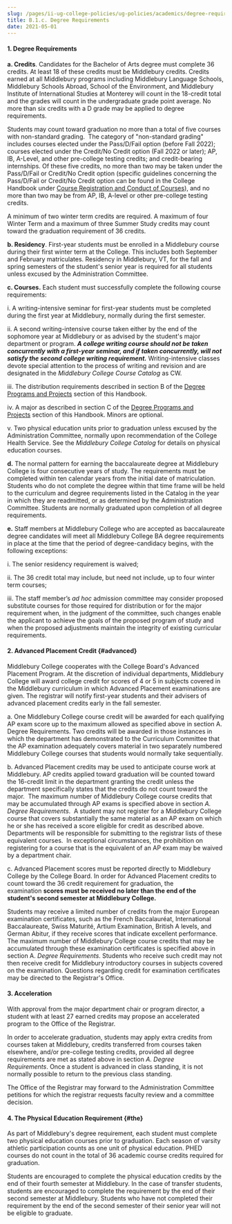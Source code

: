 ```yaml
---
slug: /pages/ii-ug-college-policies/ug-policies/academics/degree-requires
title: B.1.c. Degree Requirements
date: 2021-05-01
---
```

#### **1\. Degree Requirements**

**a. Credits**. Candidates for the Bachelor of Arts degree must complete 36 credits. At least 18 of these credits must be Middlebury credits. Credits earned at all Middlebury programs including Middlebury Language Schools, Middlebury Schools Abroad, School of the Environment, and Middlebury Institute of International Studies at Monterey will count in the 18-credit total and the grades will count in the undergraduate grade point average. No more than six credits with a D grade may be applied to degree requirements.

Students may count toward graduation no more than a total of five courses with non-standard grading.  The category of "non-standard grading" includes courses elected under the Pass/D/Fail option (before Fall 2022); courses elected under the Credit/No Credit option (Fall 2022 or later); AP, IB, A-Level, and other pre-college testing credits; and credit-bearing internships. Of these five credits, no more than two may be taken under the Pass/D/Fail or Credit/No Credit option (specific guidelines concerning the Pass/D/Fail or Credit/No Credit option can be found in the College Handbook under [Course Registration and Conduct of Courses](/pages/ii-ug-college-policies/ug-policies/academics/course-reg-course-conduct)), and no more than two may be from AP, IB, A-level or other pre-college testing credits.

A minimum of two winter term credits are required. A maximum of four Winter Term and a maximum of three Summer Study credits may count toward the graduation requirement of 36 credits.

**b. Residency**. First-year students must be enrolled in a Middlebury course during their first winter term at the College. This includes both September and February matriculates. Residency in Middlebury, VT, for the fall and spring semesters of the student's senior year is required for all students unless excused by the Administration Committee.

**c. Courses.** Each student must successfully complete the following course requirements:

i. A writing-intensive seminar for first-year students must be completed during the first year at Middlebury, normally during the first semester.

ii. A second writing-intensive course taken either by the end of the sophomore year at Middlebury or as advised by the student's major department or program. _**A college writing course should not be taken concurrently with a first-year seminar, and if taken concurrently, will not satisfy the second college writing requirement.**_ Writing-intensive classes devote special attention to the process of writing and revision and are designated in the _Middlebury College Course Catalog_ as CW.

iii. The distribution requirements described in section B of the [Degree Programs and Projects](/pages/ii-ug-college-policies/ug-policies/academics/deg-prgms-proj) section of this Handbook.

iv. A major as described in section C of the [Degree Programs and Projects](/pages/ii-ug-college-policies/ug-policies/academics/deg-prgms-proj) section of this Handbook. Minors are optional.

v. Two physical education units prior to graduation unless excused by the Administration Committee, normally upon recommendation of the College Health Service. See the _Middlebury College Catalog_ for details on physical education courses.

**d.** The normal pattern for earning the baccalaureate degree at Middlebury College is four consecutive years of study. The requirements must be completed within ten calendar years from the initial date of matriculation. Students who do not complete the degree within that time frame will be held to the curriculum and degree requirements listed in the Catalog in the year in which they are readmitted, or as determined by the Administration Committee. Students are normally graduated upon completion of all degree requirements.

**e.** Staff members at Middlebury College who are accepted as baccalaureate degree candidates will meet all Middlebury College BA degree requirements in place at the time that the period of degree-candidacy begins, with the following exceptions:

i. The senior residency requirement is waived;

ii. The 36 credit total may include, but need not include, up to four winter term courses;

iii. The staff member’s _ad hoc_ admission committee may consider proposed substitute courses for those required for distribution or for the major requirement when, in the judgment of the committee, such changes enable the applicant to achieve the goals of the proposed program of study and when the proposed adjustments maintain the integrity of existing curricular requirements.

#### **2\. Advanced Placement Credit** {#advanced}

Middlebury College cooperates with the College Board's Advanced Placement Program. At the discretion of individual departments, Middlebury College will award college credit for scores of 4 or 5 in subjects covered in the Middlebury curriculum in which Advanced Placement examinations are given. The registrar will notify first-year students and their advisers of advanced placement credits early in the fall semester.

a. One Middlebury College course credit will be awarded for each qualifying AP exam score up to the maximum allowed as specified above in section A. Degree Requirements. Two credits will be awarded in those instances in which the department has demonstrated to the Curriculum Committee that the AP examination adequately covers material in two separately numbered Middlebury College courses that students would normally take sequentially.

b. Advanced Placement credits may be used to anticipate course work at Middlebury. AP credits applied toward graduation will be counted toward the 16-credit limit in the department granting the credit unless the department specifically states that the credits do not count toward the major.  The maximum number of Middlebury College course credits that may be accumulated through AP exams is specified above in section _A. Degree Requirements_.  A student may not register for a Middlebury College course that covers substantially the same material as an AP exam on which he or she has received a score eligible for credit as described above.  Departments will be responsible for submitting to the registrar lists of these equivalent courses.  In exceptional circumstances, the prohibition on registering for a course that is the equivalent of an AP exam may be waived by a department chair.

c. Advanced Placement scores must be reported directly to Middlebury College by the College Board. In order for Advanced Placement credits to count toward the 36 credit requirement for graduation, the examination **scores must be received no later than the end of the student's second semester at Middlebury College.**

Students may receive a limited number of credits from the major European examination certificates, such as the French Baccalauréat, International Baccalaureate, Swiss Maturité, Artium Examination, British A levels, and German Abitur, if they receive scores that indicate excellent performance. The maximum number of Middlebury College course credits that may be accumulated through these examination certificates is specified above in section A. _Degree Requirements_. Students who receive such credit may not then receive credit for Middlebury introductory courses in subjects covered on the examination. Questions regarding credit for examination certificates may be directed to the Registrar's Office.

#### **3\. Acceleration**

With approval from the major department chair or program director, a student with at least 27 earned credits may propose an accelerated program to the Office of the Registrar.

In order to accelerate graduation, students may apply extra credits from courses taken at Middlebury, credits transferred from courses taken elsewhere, and/or pre-college testing credits, provided all degree requirements are met as stated above in section _A. Degree Requirements_. Once a student is advanced in class standing, it is not normally possible to return to the previous class standing.

The Office of the Registrar may forward to the Administration Committee petitions for which the registrar requests faculty review and a committee decision.

#### **4\. The Physical Education Requirement** {#the}

As part of Middlebury's degree requirement, each student must complete two physical education courses prior to graduation. Each season of varsity athletic participation counts as one unit of physical education. PHED courses do not count in the total of 36 academic course credits required for graduation.

Students are encouraged to complete the physical education credits by the end of their fourth semester at Middlebury. In the case of transfer students, students are encouraged to complete the requirement by the end of their second semester at Middlebury. Students who have not completed their requirement by the end of the second semester of their senior year will not be eligible to graduate.